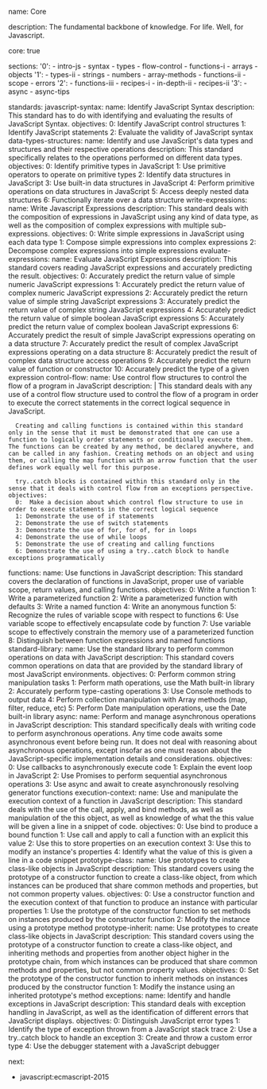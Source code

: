 name: Core

description: The fundamental backbone of knowledge. For life. Well, for Javascript.

core: true

sections:
'0': - intro-js - syntax - types - flow-control - functions-i - arrays - objects
'1': - types-ii - strings - numbers - array-methods - functions-ii - scope - errors
'2': - functions-iii - recipes-i - in-depth-ii - recipes-ii
'3': - async - async-tips

standards:
javascript-syntax:
name: Identify JavaScript Syntax
description: This standard has to do with identifying and evaluating the results of JavaScript Syntax.
objectives:
0: Identify JavaScript control structures
1: Identify JavaScript statements
2: Evaluate the validity of JavaScript syntax
data-types-structures:
name: Identify and use JavaScript's data types and structures and their respective operations
description: This standard specifically relates to the operations performed on different data types.
objectives:
0: Identify primitive types in JavaScript
1: Use primitive operators to operate on primitive types
2: Identify data structures in JavaScript
3: Use built-in data structures in JavaScript
4: Perform primitive operations on data structures in JavaScript
5: Access deeply nested data structures
6: Functionally iterate over a data structure
write-expressions:
name: Write Javascript Expressions
description: This standard deals with the composition of expressions in JavaScript using any kind of data type, as well as the composition of complex expressions with multiple sub-expressions.
objectives:
0: Write simple expressions in JavaScript using each data type
1: Compose simple expressions into complex expressions
2: Decompose complex expressions into simple expressions
evaluate-expressions:
name: Evaluate JavaScript Expressions
description: This standard covers reading JavaScript expressions and accurately predicting the result.
objectives:
0: Accurately predict the return value of simple numeric JavaScript expressions
1: Accurately predict the return value of complex numeric JavaScript expressions
2: Accurately predict the return value of simple string JavaScript expressions
3: Accurately predict the return value of complex string JavaScript expressions
4: Accurately predict the return value of simple boolean JavaScript expressions
5: Accurately predict the return value of complex boolean JavaScript expressions
6: Accurately predict the result of simple JavaScript expressions operating on a data structure
7: Accurately predict the result of complex JavaScript expressions operating on a data structure
8: Accurately predict the result of complex data structure access operations
9: Accurately predict the return value of function or constructor
10: Accurately predict the type of a given expression
control-flow:
name: Use control flow structures to control the flow of a program in JavaScript
description: |
This standard deals with any use of a control flow structure used to control the flow of a program in order to execute the correct statements in the correct logical sequence in JavaScript.

      Creating and calling functions is contained within this standard only in the sense that it must be demonstrated that one can use a function to logically order statements or conditionally execute them. The functions can be created by any method, be declared anywhere, and can be called in any fashion. Creating methods on an object and using them, or calling the map function with an arrow function that the user defines work equally well for this purpose.

      try..catch blocks is contained within this standard only in the sense that it deals with control flow from an exceptions perspective.
    objectives:
      0:  Make a decision about which control flow structure to use in order to execute statements in the correct logical sequence
      1: Demonstrate the use of if statements
      2: Demonstrate the use of switch statements
      3: Demonstrate the use of for, for of, for in loops
      4: Demonstrate the use of while loops
      5: Demonstrate the use of creating and calling functions
      6: Demonstrate the use of using a try..catch block to handle exceptions programmatically

functions:
name: Use functions in JavaScript
description: This standard covers the declaration of functions in JavaScript, proper use of variable scope, return values, and calling functions.
objectives:
0: Write a function
1: Write a parameterized function
2: Write a parameterized function with defaults
3: Write a named function
4: Write an anonymous function
5: Recognize the rules of variable scope with respect to functions
6: Use variable scope to effectively encapsulate code by function
7: Use variable scope to effectively constrain the memory use of a parameterized function
8: Distinguish between function expressions and named functions
standard-library:
name: Use the standard library to perform common operations on data with JavaScript
description: This standard covers common operations on data that are provided by the standard library of most JavaScript environments.
objectives:
0: Perform common string manipulation tasks
1: Perform math operations, use the Math built-in library
2: Accurately perform type-casting operations
3: Use Console methods to output data
4: Perform collection manipulation with Array methods (map, filter, reduce, etc)
5: Perform Date manipulation operations, use the Date built-in library
async:
name: Perform and manage asynchronous operations in JavaScript
description: This standard specifically deals with writing code to perform asynchronous operations. Any time code awaits some asynchronous event before being run. It does not deal with reasoning about asynchronous operations, except insofar as one must reason about the JavaScript-specific implementation details and considerations.
objectives:
0: Use callbacks to asynchronously execute code
1: Explain the event loop in JavaScript
2: Use Promises to perform sequential asynchronous operations
3: Use async and await to create asynchronously resolving generator functions
execution-context:
name: Use and manipulate the execution context of a function in JavaScript
description: This standard deals with the use of the call, apply, and bind methods, as well as manipulation of the this object, as well as knowledge of what the this value will be given a line in a snippet of code.
objectives:
0: Use bind to produce a bound function
1: Use call and apply to call a function with an explicit this value
2: Use this to store properties on an execution context
3: Use this to modify an instance's properties
4: Identify what the value of this is given a line in a code snippet
prototype-class:
name: Use prototypes to create class-like objects in JavaScript
description: This standard covers using the prototype of a constructor function to create a class-like object, from which instances can be produced that share common methods and properties, but not common property values.
objectives:
0: Use a constructor function and the execution context of that function to produce an instance with particular properties
1: Use the prototype of the constructor function to set methods on instances produced by the constructor function
2: Modify the instance using a prototype method
prototype-inherit:
name: Use prototypes to create class-like objects in JavaScript
description: This standard covers using the prototype of a constructor function to create a class-like object, and inheriting methods and properties from another object higher in the prototype chain, from which instances can be produced that share common methods and properties, but not common property values.
objectives:
0: Set the prototype of the constructor function to inherit methods on instances produced by the constructor function
1: Modify the instance using an inherited prototype's method
exceptions:
name: Identify and handle exceptions in JavaScript
description: This standard deals with exception handling in JavaScript, as well as the identification of different errors that JavaScript displays.
objectives:
0: Distinguish JavaScript error types
1: Identify the type of exception thrown from a JavaScript stack trace
2: Use a try..catch block to handle an exception
3: Create and throw a custom error type
4: Use the debugger statement with a JavaScript debugger

next:

- javascript:ecmascript-2015
